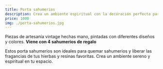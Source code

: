 ```yaml
---
title: Porta sahumerios
description: Crea un ambiente espiritual con la decoración perfecta para tu estilo
price: 1000
img: ./porta-sahumerios.jpg
---
```


Piezas de artesanía vintage hechas mano, pintadas con diferentes diseños y colores. **Viene con 4 sahumerios de regalo**

Estos porta sahumerios son ideales para quemar sahumerios y liberar las fragancias de tus hierbas y resinas favoritas. Crea un ambiente sereno y espiritual en tu espacio.
